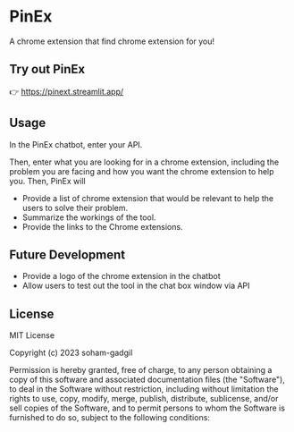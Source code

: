 # PinEx

A chrome extension that find chrome extension for you!

## Try out PinEx

👉 https://pinext.streamlit.app/

## Usage
In the PinEx chatbot, enter your API. 

Then, enter what you are looking for in a chrome extension, including the problem you are facing and how you want the chrome extension to help you. Then, PinEx will  
- Provide a list of chrome extension that would be relevant to help the users to solve their problem.
- Summarize the workings of the tool.
- Provide the links to the Chrome extensions.


## Future Development
- Provide a logo of the chrome extension in the chatbot
- Allow users to test out the tool in the chat box window via API


## License

MIT License

Copyright (c) 2023 soham-gadgil

Permission is hereby granted, free of charge, to any person obtaining a copy
of this software and associated documentation files (the "Software"), to deal
in the Software without restriction, including without limitation the rights
to use, copy, modify, merge, publish, distribute, sublicense, and/or sell
copies of the Software, and to permit persons to whom the Software is
furnished to do so, subject to the following conditions:
